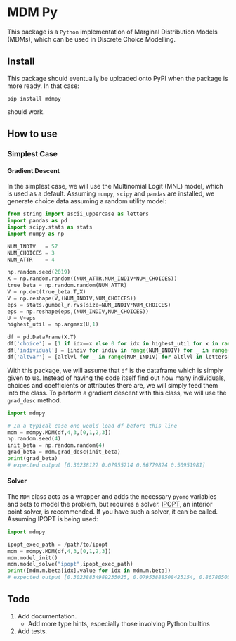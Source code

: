 # MDM Py

This package is a `Python` implementation of Marginal Distribution Models (MDMs), which can be used in Discrete Choice Modelling.

## Install

This package should eventually be uploaded onto PyPI when the package is more ready. In that case:

```
pip install mdmpy
```

should work.

## How to use
### Simplest Case
#### Gradient Descent
In the simplest case, we will use the Multinomial Logit (MNL) model, which is used as a default. Assuming `numpy`, `scipy` and `pandas` are installed, we generate choice data assuming a random utility model:

```python
from string import ascii_uppercase as letters
import pandas as pd
import scipy.stats as stats
import numpy as np

NUM_INDIV   = 57
NUM_CHOICES = 3
NUM_ATTR    = 4

np.random.seed(2019)
X = np.random.random((NUM_ATTR,NUM_INDIV*NUM_CHOICES))
true_beta = np.random.random(NUM_ATTR)
V = np.dot(true_beta.T,X)
V = np.reshape(V,(NUM_INDIV,NUM_CHOICES))
eps = stats.gumbel_r.rvs(size=NUM_INDIV*NUM_CHOICES)
eps = np.reshape(eps,(NUM_INDIV,NUM_CHOICES))
U = V+eps
highest_util = np.argmax(U,1)

df = pd.DataFrame(X.T)
df['choice'] = [1 if idx==x else 0 for idx in highest_util for x in range(NUM_CHOICES)]
df['individual'] = [indiv for indiv in range(NUM_INDIV) for _ in range(NUM_CHOICES)]
df['altvar'] = [altlvl for _ in range(NUM_INDIV) for altlvl in letters[:NUM_CHOICES]]
```

With this package, we will assume that `df` is the dataframe which is simply given to us. Instead of having the code itself find out how many individuals, choices and coefficients or attributes there are, we will simply feed them into the class. To perform a gradient descent with this class, we will use the `grad_desc` method.

```python
import mdmpy

# In a typical case one would load df before this line
mdm = mdmpy.MDM(df,4,3,[0,1,2,3])
np.random.seed(4)
init_beta = np.random.random(4)
grad_beta = mdm.grad_desc(init_beta)
print(grad_beta)
# expected output [0.30238122 0.07955214 0.86779824 0.50951981]
```

#### Solver
The `MDM` class acts as a wrapper and adds the necessary `pyomo` variables and sets to model the problem, but requires a solver. [IPOPT](https://projects.coin-or.org/Ipopt), an interior point solver, is recommended. If you have such a solver, it can be called. Assuming IPOPT is being used:

```python
import mdmpy

ipopt_exec_path = /path/to/ipopt
mdm = mdmpy.MDM(df,4,3,[0,1,2,3])
mdm.model_init()
mdm.model_solve("ipopt",ipopt_exec_path)
print([mdm.m.beta[idx].value for idx in mdm.m.beta])
# expected output [0.30238834989235025, 0.07953888508425154, 0.8678050334295714, 0.5095096796373667]
```

## Todo

1.  Add documentation.
    * Add more type hints, especially those involving Python builtins
2.  Add tests.
